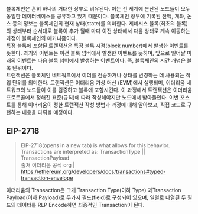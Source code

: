블록체인은 흔히 하나의 거대한 장부로 비유된다. 이는 전 세계에 분산된 노드들이 모두 동일한 데이터베이스를 공유하고 있기 때문이다. 블록체인 장부에 기록된 잔액, 계좌, 논스 등의 정보는 블록체인의 현재 상태(state)를 의미한다. 제네시스 블록(최초의 블록)의 상태부터 순서대로 블록이 추가 될때 마다 이전 상태에서 다음 상태로 계속 이동하는 과정이 블록체인의 매커니즘이다.</br>
특정 블록에 포함된 트랜잭션은 특정 블록 시점(block number)에서 발생한 이벤트를 뜻한다. 과거의 이벤트는 이전 블록 넘버에서 발생한 이벤트를 뜻하며, 앞으로 일어날 미래의 이벤트는 다음 블록 넘버에서 발생하는 이벤트이다. 즉, 블록체인의 시간 개념은 블록 단위이다.</br>
트랜잭션은 블록체인 네트워크에서 이더를 전송하거나 상태를 변경하는 데 사용되는 작업 단위를 의미한다. 트랜잭션은 이더리움 가상 머신 (EVM)에서 실행되며, 이더리움 네트워크의 노드들이 이를 검증하고 블록에 포함시킨다. 이 과정에서 트랜잭션은 이더리움 프로토콜에서 정해진 표준(규칙)에 따라 작성해야지만 노드에서 받아들인다. 이번 포스트를 통해 이더리움이 정한 트랜잭션 작성 방법과 과정에 대해 알아보고, 직접 코드로 구현하는 내용을 다뤄볼 예정이다.

## EIP-2718
> EIP-2718(opens in a new tab) is what allows for this behavior. Transactions are interpreted as: TransactionType || TransactionPayload<br/>
> 출처 이더리움 공식 org | https://ethereum.org/developers/docs/transactions#typed-transaction-envelope

이더리움의 Transaction은 크게 Transaction Type(이하 Type) 과Transaction Payload(이하 Payload)로 두가지 필드(field)로 구성되어 있으며, 일렬로 나열된 두 필드의 데이터를 RLP Encode하면 최종적인 Transaction이 된다. 